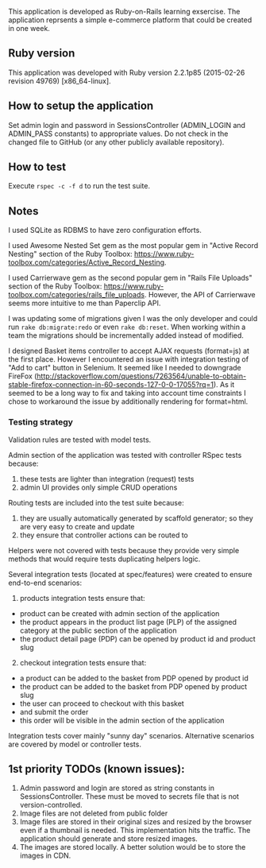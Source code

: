 This application is developed as Ruby-on-Rails learning exsercise.
The application reprsents a simple e-commerce platform that could be created in one week.

## Ruby version

This application was developed with Ruby version 2.2.1p85 (2015-02-26 revision 49769) [x86_64-linux].

## How to setup the application

Set admin login and password in SessionsController (ADMIN_LOGIN and ADMIN_PASS constants) to appropriate values. Do not check in the changed file to GitHub (or any other publicly available repository).

## How to test

Execute `rspec -c -f d` to run the test suite.

## Notes

I used SQLite as RDBMS to have zero configuration efforts.

I used Awesome Nested Set gem as the most popular gem in "Active Record Nesting" section of the Ruby Toolbox: https://www.ruby-toolbox.com/categories/Active_Record_Nesting.

I used Carrierwave gem as the second popular gem in "Rails File Uploads" section of the Ruby Toolbox: https://www.ruby-toolbox.com/categories/rails_file_uploads. However, the API of Carrierwave seems more intuitive to me than Paperclip API.

I was updating some of migrations given I was the only developer and could run `rake db:migrate:redo` or even `rake db:reset`. When working within a team the migrations should be incrementally added instead of modified. 

I designed Basket items controller to accept AJAX requests (format=js) at the first place. However I encountered an issue with integration testing of "Add to cart" button in Selenium. It seemed like I needed to downgrade FireFox (http://stackoverflow.com/questions/7263564/unable-to-obtain-stable-firefox-connection-in-60-seconds-127-0-0-17055?rq=1). As it seemed to be a long way to fix and taking into account time constraints I chose to workaround the issue by additionally rendering for format=html. 

### Testing strategy

Validation rules are tested with model tests.

Admin section of the application was tested with controller RSpec tests because:

1. these tests are lighter than integration (request) tests
2. admin UI provides only simple CRUD operations

Routing tests are included into the test suite because:

1. they are usually automatically generated by scaffold generator; so they are very easy to create and update
2. they ensure that controller actions can be routed to

Helpers were not covered with tests because they provide very simple methods that would require tests duplicating helpers logic.

Several integration tests (located at spec/features) were created to ensure end-to-end scenarios:

1. products integration tests ensure that:
  - product can be created with admin section of the application
  - the product appears in the product list page (PLP) of the assigned category at the public section of the application
  - the product detail page (PDP) can be opened by product id and product slug

2. checkout integration tests ensure that:
  - a product can be added to the basket from PDP opened by product id
  - the product can be added to the basket from PDP opened by product slug
  - the user can proceed to checkout with this basket
  - and submit the order
  - this order will be visible in the admin section of the application

Integration tests cover mainly "sunny day" scenarios. Alternative scenarios are covered by model or controller tests.

## 1st priority TODOs (known issues):

1. Admin password and login are stored as string constants in SessionsController. These must be moved to secrets file that is not version-controlled.
2. Image files are not deleted from public folder
3. Image files are stored in their original sizes and resized by the browser even if a thumbnail is needed. This implementation hits the traffic. The application should generate and store resized images.
4. The images are stored locally. A better solution would be to store the images in CDN.

